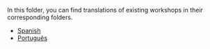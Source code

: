 In this folder, you can find translations of existing workshops in their corresponding folders.

- [Spanish](./es/README.md)
- [Português](./pt-br/README.md)